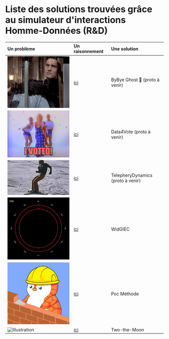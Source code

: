 # Liste des solutions trouvées grâce au simulateur d'interactions Homme-Données (R&D)



| Un problème | Un raisonnement&nbsp; | Une solution |
|:------------|:----------------------|:-------------|
|     ![Illustration](https://github.com/datactivist/hdi_solution/raw/main/images/alone.gif)        |     [ici](https://datactivist.coop/hdi_solution/ByBye%20Ghost%20%F0%9F%91%BB.html)                  |     ByBye Ghost 👻 (proto à venir)         |
|       ![Illustration](https://github.com/datactivist/hdi_solution/raw/main/images/vote.gif)      |       [ici](https://datactivist.coop/hdi_solution/Vote4Data🗳%EF%B8%8F.html)                |           Data4Vote (proto à venir)   |
|        ![Illustration](https://github.com/datactivist/hdi_solution/raw/main/images/telepheric.gif)     |          [ici](https://datactivist.coop/hdi_solution/TelepheryDynamics.html)             |          TelepheryDynamics (proto à venir)    |
|      ![Illustration](https://github.com/datactivist/hdi_solution/raw/main/images/giec_data.gif)       |         [ici](https://giec-data-to-people-gem.vercel.app/)              |       WidGIEC       |
|      ![Illustration](https://github.com/datactivist/hdi_solution/raw/main/images/poc.gif)       |        [ici](https://datactivist.coop/hdi_solution/poc_method.html)               |         Poc Méthode     |  
| ![Illustration](https://media.giphy.com/media/RHInHY2dInc6uMI2ET/giphy.gif)  | [ici](https://raw.githubusercontent.com/datactivist/hdi_solution/main/Two%20Moo%20or%20not%20Two%20Moo.html)  |  Two-the-Moon |





